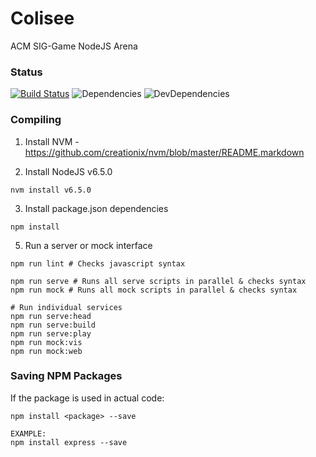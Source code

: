 # Colisee
ACM SIG-Game NodeJS Arena

### Status
[![Build Status](https://travis-ci.org/russleyshaw/Colisee.svg?branch=master)](https://travis-ci.org/russleyshaw/Colisee) ![Dependencies](https://david-dm.org/russleyshaw/Colisee.svg) ![DevDependencies](https://img.shields.io/david/dev/russleyshaw/Colisee.svg) 


### Compiling
1) Install NVM - https://github.com/creationix/nvm/blob/master/README.markdown  

2) Install NodeJS v6.5.0
```
nvm install v6.5.0
```

3) Install package.json dependencies
```
npm install
```

5) Run a server or mock interface
```
npm run lint # Checks javascript syntax

npm run serve # Runs all serve scripts in parallel & checks syntax
npm run mock # Runs all mock scripts in parallel & checks syntax

# Run individual services
npm run serve:head
npm run serve:build
npm run serve:play
npm run mock:vis
npm run mock:web
```

### Saving NPM Packages
If the package is used in actual code:  
```
npm install <package> --save

EXAMPLE:
npm install express --save
```
